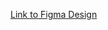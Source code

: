[Link to Figma Design](https://www.figma.com/file/uGmVXpDtOlXVxAkCHYWr6j/HCI---Health-%26-Fitness?type=design&mode=design&t=R6MRUX0cFAL0ReVW-1)
